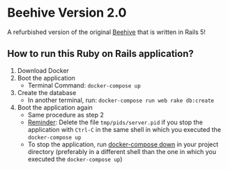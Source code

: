 # Beehive Version 2.0

A refurbished version of the original [Beehive](https://github.com/ucberkeley/Beehive) that is written in Rails 5!

## How to run this Ruby on Rails application?
1. Download Docker
2. Boot the application
    - Terminal Command: `docker-compose up`
3. Create the database
    - In another terminal, run:  `docker-compose run web rake db:create`
4. Boot the application again
    - Same procedure as step 2
    - [Reminder](https://docs.docker.com/compose/rails/): Delete the file `tmp/pids/server.pid` if you stop the application with `Ctrl-C` in the same shell in which you executed the `docker-compose up`
    - To stop the application, run [docker-compose down](https://docs.docker.com/compose/reference/down/) in your project directory (preferably in a different shell than the one in which you executed the `docker-compose up`)

